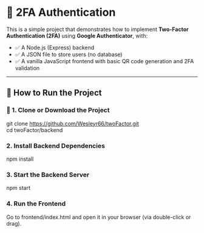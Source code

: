 # 🔐 2FA Authentication

This is a simple project that demonstrates how to implement **Two-Factor Authentication (2FA)** using **Google Authenticator**, with:

- ✅ A Node.js (Express) backend
- ✅ A JSON file to store users (no database)
- ✅ A vanilla JavaScript frontend with basic QR code generation and 2FA validation

---

## 🚀 How to Run the Project

### 🔧 1. Clone or Download the Project

git clone https://github.com/Wesleyr66/twoFactor.git
<br/>
cd twoFactor/backend

### 2. Install Backend Dependencies

npm install

### 3. Start the Backend Server

npm start

### 4. Run the Frontend

Go to frontend/index.html and open it in your browser (via double-click or drag).
